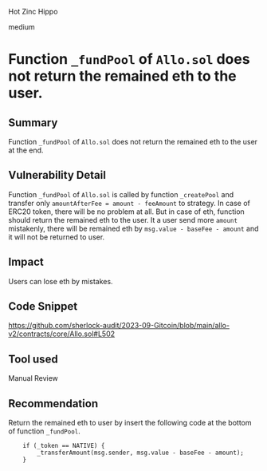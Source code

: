 Hot Zinc Hippo

medium

# Function `_fundPool` of `Allo.sol` does not return the remained eth to the user.
## Summary
Function `_fundPool` of `Allo.sol` does not return the remained eth to the user at the end.

## Vulnerability Detail
Function `_fundPool` of `Allo.sol` is called by function `_createPool` and transfer only `amountAfterFee = amount - feeAmount` to strategy.
In case of ERC20 token, there will be no problem at all. But in case of eth, function should return the remained eth to the user.
It a user send more `amount` mistakenly, there will be remained eth by `msg.value - baseFee - amount` and it will not be returned to user.

## Impact
Users can lose eth by mistakes.

## Code Snippet
https://github.com/sherlock-audit/2023-09-Gitcoin/blob/main/allo-v2/contracts/core/Allo.sol#L502

## Tool used

Manual Review

## Recommendation
Return the remained eth to user by insert the following code at the bottom of function `_fundPool`.

```solidity
    if (_token == NATIVE) {
        _transferAmount(msg.sender, msg.value - baseFee - amount);
    }
```